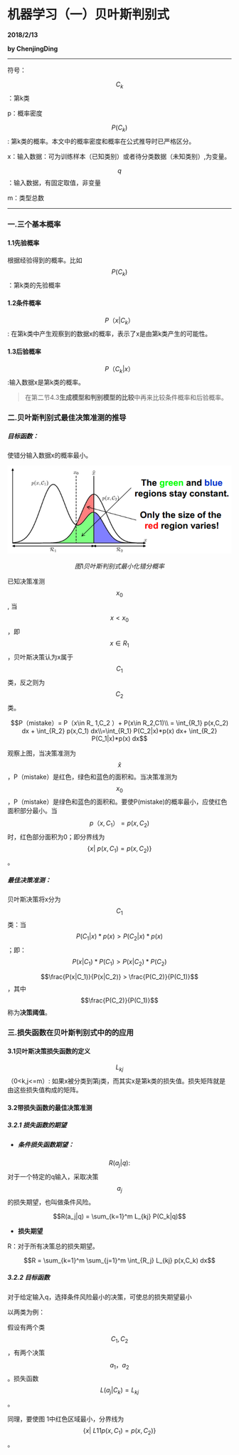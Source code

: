 # 机器学习（一）贝叶斯判别式

**2018/2/13**

**by ChenjingDing**

---

符号：

$$C_k$$：第k类

 p：概率密度

$$P(C_k)$$: 第k类的概率。本文中的概率密度和概率在公式推导时已严格区分。

x：输入数据：可为训练样本（已知类别）或者待分类数据（未知类别）,为变量。

$$q$$：输入数据，有固定取值，非变量

m：类型总数

---

### 一.三个基本概率

#### 1.1先验概率

根据经验得到的概率。比如$$P(C_k)$$：第k类的先验概率

#### 1.2条件概率

$$P（x|C_k）$$: 在第k类中产生观察到的数据x的概率，表示了x是由第k类产生的可能性。

#### 1.3后验概率

$$P（C_k|x）$$:输入数据x是第k类的概率。

> 在第二节4.3**生成模型和判别模型的比较**中再来比较条件概率和后验概率。

### 二.贝叶斯判别式最佳决策准测的推导

##### 目标函数：

使错分输入数据x的概率最小。

![](/assets/1.2.2.1贝叶斯判别式最小化错分概率.png)

$$图1 贝叶斯判别式最小化错分概率 $$

已知决策准测$$x_0$$, 当$$x < x_0$$，即$$x \in R_1$$，贝叶斯决策认为x属于$$C_1$$类，反之则为$$C_2$$类。

$$P（mistake）= P（x\in R_            1,C_2 ）+ P(x\in R_2,C1)\\ = \int_{R_1} p(x,C_2) dx + \int_{R_2} p(x,C_1) dx\\=\int_{R_1} P(C_2|x)*p(x) dx+ \int_{R_2} P(C_1|x)*p(x) dx$$

观察上图，当决策准测为$$\widehat{x}$$，P（mistake）是红色，绿色和蓝色的面积和。当决策准测为$$x_0$$，P（mistake）是绿色和蓝色的面积和。要使P\(mistake\)的概率最小，应使红色面积部分最小。当$$p（x,C_1）= p(x,C_2)$$时，红色部分面积为0；即分界线为$$\{ x|\ p(x,C_1)=p(x,C_2) \}$$。

##### 最佳决策准测： 

贝叶斯决策将x分为$$C_1$$类：当$$P(C_1|x)*p(x) >P(C_2|x)*p(x)$$；即：$$P(x|C_1)*P(C_1) >P(x|C_2)*P(C_2)$$

$$\frac{P(x|C_1)}{P(x|C_2)} > \frac{P(C_2)}{P(C_1)}$$，其中$$\frac{P(C_2)}{P(C_1)}$$称为**决策阈值**。

### 三.损失函数在贝叶斯判别式中的的应用

#### 3.1贝叶斯决策损失函数的定义

$$L_{kj}$$（0&lt;k,j&lt;=m）: 如果x被分类到第j类，而其实x是第k类的损失值。损失矩阵就是由这些损失值构成的矩阵。

#### 3.2带损失函数的最佳决策准测

##### 3.2.1  损失函数的期望

* ##### **条件损失函数期望：**

 $$R(a_j|q):$$对于一个特定的q输入，采取决策$$a_j$$的损失期望，也叫做条件风险。  

$$R(a_j|q) = \sum_{k=1}^m L_{kj} P(C_k|q)$$

* **损失期望**

R：对于所有决策总的损失期望。

$$R = \sum_{k=1}^m \sum_{j=1}^m \int_{R_j} L_{kj} p(x,C_k) dx$$

##### 3.2.2  目标函数

对于给定输入q，选择条件风险最小的决策，可使总的损失期望最小

以两类为例：

假设有两个类$$C_1,C_2$$，有两个决策$$a_1，a_2$$。损失函数$$L(a_j|C_k) = L_{kj}$$。

同理，要使图 1中红色区域最小，分界线为$$\{ x|\ L11p(x,C_1)=p(x,C_2) \}$$。























